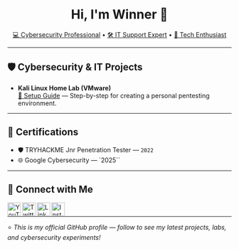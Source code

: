 <h1 align="center">Hi, I'm Winner 👋</h1>
<p align="center">
  <a href="https://github.com/winneremmanuel">💻 Cybersecurity Professional</a> •
  <a href="https://linkedin.com/in/emmanuel-winner-olukayode">🛠 IT Support Expert</a> •
  <a href="https://twitter.com/kayodewinner">📢 Tech Enthusiast</a>
</p>

---

## 🛡️ Cybersecurity & IT Projects

- **Kali Linux Home Lab (VMware)**  
  [🔗 Setup Guide](https://github.com/YOUR-GITHUB/kali-linux-home-lab) — Step-by-step for creating a personal pentesting environment.

---

## 📜 Certifications

- 🛡 TRYHACKME Jnr Penetration Tester — `2022`
- 🌐 Google Cybersecurity — `2025``

---

## 🤝 Connect with Me

[<img align="left" alt="YouTube" width="30px" src="https://cdn.jsdelivr.net/npm/simple-icons@v3/icons/youtube.svg" />][youtube]
[<img align="left" alt="Twitter" width="30px" src="https://cdn.jsdelivr.net/npm/simple-icons@v3/icons/twitter.svg" />][twitter]
[<img align="left" alt="LinkedIn" width="30px" src="https://cdn.jsdelivr.net/npm/simple-icons@v3/icons/linkedin.svg" />][linkedin]
[<img align="left" alt="Instagram" width="30px" src="https://cdn.jsdelivr.net/npm/simple-icons@v3/icons/instagram.svg" />][instagram]

<br/>

[twitter]: https://twitter.com/kayodewinner
[youtube]: https://youtube.com/emmanuelwinner0
[instagram]: https://instagram.com/khayblaq
[linkedin]: https://linkedin.com/in/emmanuel-winner-olukayode

---

⭐ _This is my official GitHub profile — follow to see my latest projects, labs, and cybersecurity experiments!_
